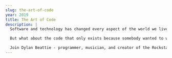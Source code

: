```yaml
---
slug: the-art-of-code
year: 2019
title: The Art of Code
description: |
  Software and technology has changed every aspect of the world we live in. At one extreme are the ‘mission critical’ applications - the code that runs our banks, our hospitals, our airports and phone networks. Then there’s the code we all use every day to browse the web, watch movies, create spreadsheets… not quite so critical, but still code that solves problems and delivers services.

  But what about the code that only exists because somebody wanted to write it? Code created just to make people smile, laugh, maybe even dance? Maybe even code that does nothing at all, created just to see if it was possible?

  Join Dylan Beattie - programmer, musician, and creator of the Rockstar programming language - for an entertaining look at the art of code. We’ll look at the origins of programming as an art form, from Conway's Game of Life to the 1970s demoscene and the earliest Obfuscated C competitions. We’ll talk about esoteric languages and quines - how DO you create a program that prints its own source code? We’ll look at quine relays, code golf and generative art, and we’ll explore the phenomenon of live coding as performance - from the pioneers of electronic music to modern algoraves and live coding platforms like Sonic Pi.
--- 
```

